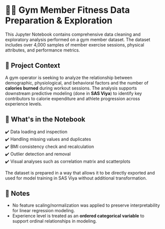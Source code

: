 # 🏋️‍♂️ Gym Member Fitness Data Preparation & Exploration

This Jupyter Notebook contains comprehensive data cleaning and exploratory analysis performed on a gym member dataset. The dataset includes over 4,000 samples of member exercise sessions, physical attributes, and performance metrics.

## 📌 Project Context

A gym operator is seeking to analyze the relationship between demographic, physiological, and behavioral factors and the number of **calories burned** during workout sessions. The analysis supports downstream predictive modeling (done in **SAS Viya**) to identify key contributors to calorie expenditure and athlete progression across experience levels.

## 🧹 What's in the Notebook

✔️ Data loading and inspection  
✔️ Handling missing values and duplicates  
✔️ BMI consistency check and recalculation  
✔️ Outlier detection and removal    
✔️ Visual analyses such as correlation matrix and scatterplots

The dataset is prepared in a way that allows it to be directly exported and used for model training in SAS Viya without additional transformation.

## 📌 Notes

- No feature scaling/normalization was applied to preserve interpretability for linear regression modeling.
- Experience level is treated as an **ordered categorical variable** to support ordinal relationships in modeling.
